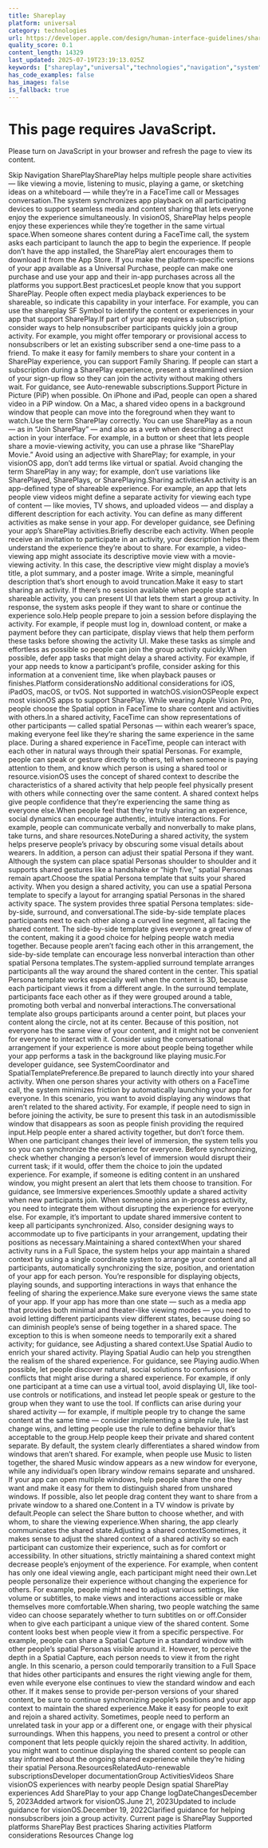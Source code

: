 ```yaml
---
title: Shareplay
platform: universal
category: technologies
url: https://developer.apple.com/design/human-interface-guidelines/shareplay
quality_score: 0.1
content_length: 14329
last_updated: 2025-07-19T23:19:13.025Z
keywords: ["shareplay","universal","technologies","navigation","system","interface","visual","gestures","design","layout","input","controls","accessibility"]
has_code_examples: false
has_images: false
is_fallback: true
---
```


# This page requires JavaScript.

Please turn on JavaScript in your browser and refresh the page to view its content.

Skip Navigation SharePlaySharePlay helps multiple people share activities — like viewing a movie, listening to music, playing a game, or sketching ideas on a whiteboard — while they’re in a FaceTime call or Messages conversation.The system synchronizes app playback on all participating devices to support seamless media and content sharing that lets everyone enjoy the experience simultaneously. In visionOS, SharePlay helps people enjoy these experiences while they’re together in the same virtual space.When someone shares content during a FaceTime call, the system asks each participant to launch the app to begin the experience. If people don’t have the app installed, the SharePlay alert encourages them to download it from the App Store. If you make the platform-specific versions of your app available as a Universal Purchase, people can make one purchase and use your app and their in-app purchases across all the platforms you support.Best practicesLet people know that you support SharePlay. People often expect media playback experiences to be shareable, so indicate this capability in your interface. For example, you can use the shareplay SF Symbol to identify the content or experiences in your app that support SharePlay.If part of your app requires a subscription, consider ways to help nonsubscriber participants quickly join a group activity. For example, you might offer temporary or provisional access to nonsubscribers or let an existing subscriber send a one-time pass to a friend. To make it easy for family members to share your content in a SharePlay experience, you can support Family Sharing. If people can start a subscription during a SharePlay experience, present a streamlined version of your sign-up flow so they can join the activity without making others wait. For guidance, see Auto-renewable subscriptions.Support Picture in Picture (PiP) when possible. On iPhone and iPad, people can open a shared video in a PiP window. On a Mac, a shared video opens in a background window that people can move into the foreground when they want to watch.Use the term SharePlay correctly. You can use SharePlay as a noun — as in “Join SharePlay” — and also as a verb when describing a direct action in your interface. For example, in a button or sheet that lets people share a movie-viewing activity, you can use a phrase like “SharePlay Movie.” Avoid using an adjective with SharePlay; for example, in your visionOS app, don’t add terms like virtual or spatial. Avoid changing the term SharePlay in any way; for example, don’t use variations like SharePlayed, SharePlays, or SharePlaying.Sharing activitiesAn activity is an app-defined type of shareable experience. For example, an app that lets people view videos might define a separate activity for viewing each type of content — like movies, TV shows, and uploaded videos — and display a different description for each activity. You can define as many different activities as make sense in your app. For developer guidance, see Defining your app’s SharePlay activities.Briefly describe each activity. When people receive an invitation to participate in an activity, your description helps them understand the experience they’re about to share. For example, a video-viewing app might associate its descriptive movie view with a movie-viewing activity. In this case, the descriptive view might display a movie’s title, a plot summary, and a poster image. Write a simple, meaningful description that’s short enough to avoid truncation.Make it easy to start sharing an activity. If there’s no session available when people start a shareable activity, you can present UI that lets them start a group activity. In response, the system asks people if they want to share or continue the experience solo.Help people prepare to join a session before displaying the activity. For example, if people must log in, download content, or make a payment before they can participate, display views that help them perform these tasks before showing the activity UI. Make these tasks as simple and effortless as possible so people can join the group activity quickly.When possible, defer app tasks that might delay a shared activity. For example, if your app needs to know a participant’s profile, consider asking for this information at a convenient time, like when playback pauses or finishes.Platform considerationsNo additional considerations for iOS, iPadOS, macOS, or tvOS. Not supported in watchOS.visionOSPeople expect most visionOS apps to support SharePlay. While wearing Apple Vision Pro, people choose the Spatial option in FaceTime to share content and activities with others.In a shared activity, FaceTime can show representations of other participants — called spatial Personas — within each wearer’s space, making everyone feel like they’re sharing the same experience in the same place. During a shared experience in FaceTime, people can interact with each other in natural ways through their spatial Personas. For example, people can speak or gesture directly to others, tell when someone is paying attention to them, and know which person is using a shared tool or resource.visionOS uses the concept of shared context to describe the characteristics of a shared activity that help people feel physically present with others while connecting over the same content. A shared context helps give people confidence that they’re experiencing the same thing as everyone else.When people feel that they’re truly sharing an experience, social dynamics can encourage authentic, intuitive interactions. For example, people can communicate verbally and nonverbally to make plans, take turns, and share resources.NoteDuring a shared activity, the system helps preserve people’s privacy by obscuring some visual details about wearers. In addition, a person can adjust their spatial Persona if they want. Although the system can place spatial Personas shoulder to shoulder and it supports shared gestures like a handshake or “high five,” spatial Personas remain apart.Choose the spatial Persona template that suits your shared activity. When you design a shared activity, you can use a spatial Persona template to specify a layout for arranging spatial Personas in the shared activity space. The system provides three spatial Persona templates: side-by-side, surround, and conversational.The side-by-side template places participants next to each other along a curved line segment, all facing the shared content. The side-by-side template gives everyone a great view of the content, making it a good choice for helping people watch media together. Because people aren’t facing each other in this arrangement, the side-by-side template can encourage less nonverbal interaction than other spatial Persona templates.The system-applied surround template arranges participants all the way around the shared content in the center. This spatial Persona template works especially well when the content is 3D, because each participant views it from a different angle. In the surround template, participants face each other as if they were grouped around a table, promoting both verbal and nonverbal interactions.The conversational template also groups participants around a center point, but places your content along the circle, not at its center. Because of this position, not everyone has the same view of your content, and it might not be convenient for everyone to interact with it. Consider using the conversational arrangement if your experience is more about people being together while your app performs a task in the background like playing music.For developer guidance, see SystemCoordinator and SpatialTemplatePreference.Be prepared to launch directly into your shared activity. When one person shares your activity with others on a FaceTime call, the system minimizes friction by automatically launching your app for everyone. In this scenario, you want to avoid displaying any windows that aren’t related to the shared activity. For example, if people need to sign in before joining the activity, be sure to present this task in an autodismissible window that disappears as soon as people finish providing the required input.Help people enter a shared activity together, but don’t force them. When one participant changes their level of immersion, the system tells you so you can synchronize the experience for everyone. Before synchronizing, check whether changing a person’s level of immersion would disrupt their current task; if it would, offer them the choice to join the updated experience. For example, if someone is editing content in an unshared window, you might present an alert that lets them choose to transition. For guidance, see Immersive experiences.Smoothly update a shared activity when new participants join. When someone joins an in-progress activity, you need to integrate them without disrupting the experience for everyone else. For example, it’s important to update shared immersive content to keep all participants synchronized. Also, consider designing ways to accommodate up to five participants in your arrangement, updating their positions as necessary.Maintaining a shared contextWhen your shared activity runs in a Full Space, the system helps your app maintain a shared context by using a single coordinate system to arrange your content and all participants, automatically synchronizing the size, position, and orientation of your app for each person. You’re responsible for displaying objects, playing sounds, and supporting interactions in ways that enhance the feeling of sharing the experience.Make sure everyone views the same state of your app. If your app has more than one state — such as a media app that provides both minimal and theater-like viewing modes — you need to avoid letting different participants view different states, because doing so can diminish people’s sense of being together in a shared space. The exception to this is when someone needs to temporarily exit a shared activity; for guidance, see Adjusting a shared context.Use Spatial Audio to enrich your shared activity. Playing Spatial Audio can help you strengthen the realism of the shared experience. For guidance, see Playing audio.When possible, let people discover natural, social solutions to confusions or conflicts that might arise during a shared experience. For example, if only one participant at a time can use a virtual tool, avoid displaying UI, like tool-use controls or notifications, and instead let people speak or gesture to the group when they want to use the tool. If conflicts can arise during your shared activity — for example, if multiple people try to change the same content at the same time — consider implementing a simple rule, like last change wins, and letting people use the rule to define behavior that’s acceptable to the group.Help people keep their private and shared content separate. By default, the system clearly differentiates a shared window from windows that aren’t shared. For example, when people use Music to listen together, the shared Music window appears as a new window for everyone, while any individual’s open library window remains separate and unshared. If your app can open multiple windows, help people share the one they want and make it easy for them to distinguish shared from unshared windows. If possible, also let people drag content they want to share from a private window to a shared one.Content in a TV window is private by default.People can select the Share button to choose whether, and with whom, to share the viewing experience.When sharing, the app clearly communicates the shared state.Adjusting a shared contextSometimes, it makes sense to adjust the shared context of a shared activity so each participant can customize their experience, such as for comfort or accessibility. In other situations, strictly maintaining a shared context might decrease people’s enjoyment of the experience. For example, when content has only one ideal viewing angle, each participant might need their own.Let people personalize their experience without changing the experience for others. For example, people might need to adjust various settings, like volume or subtitles, to make views and interactions accessible or make themselves more comfortable.When sharing, two people watching the same video can choose separately whether to turn subtitles on or off.Consider when to give each participant a unique view of the shared content. Some content looks best when people view it from a specific perspective. For example, people can share a Spatial Capture in a standard window with other people’s spatial Personas visible around it. However, to perceive the depth in a Spatial Capture, each person needs to view it from the right angle. In this scenario, a person could temporarily transition to a Full Space that hides other participants and ensures the right viewing angle for them, even while everyone else continues to view the standard window and each other. If it makes sense to provide per-person versions of your shared content, be sure to continue synchronizing people’s positions and your app context to maintain the shared experience.Make it easy for people to exit and rejoin a shared activity. Sometimes, people need to perform an unrelated task in your app or a different one, or engage with their physical surroundings. When this happens, you need to present a control or other component that lets people quickly rejoin the shared activity. In addition, you might want to continue displaying the shared content so people can stay informed about the ongoing shared experience while they’re hiding their spatial Persona.ResourcesRelatedAuto-renewable subscriptionsDeveloper documentationGroup ActivitiesVideos Share visionOS experiences with nearby people Design spatial SharePlay experiences Add SharePlay to your app Change logDateChangesDecember 5, 2023Added artwork for visionOS.June 21, 2023Updated to include guidance for visionOS.December 19, 2022Clarified guidance for helping nonsubscribers join a group activity. Current page is SharePlay Supported platforms SharePlay Best practices Sharing activities Platform considerations Resources Change log